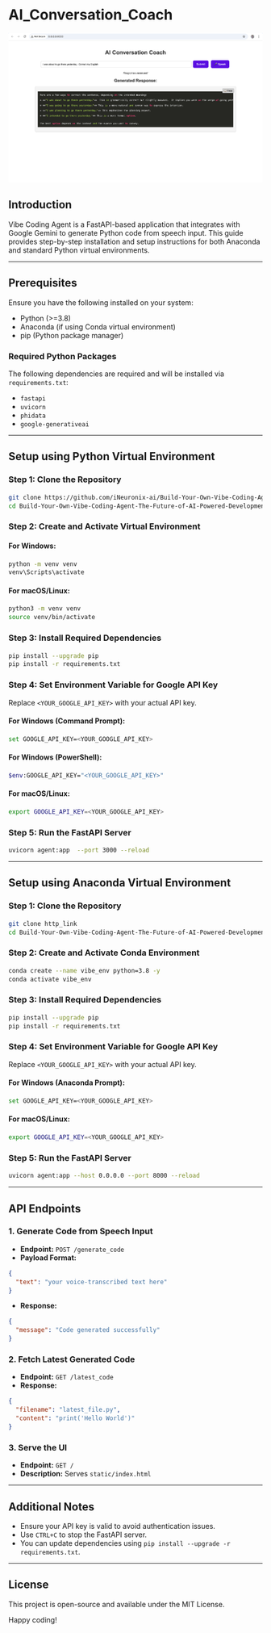# AI_Conversation_Coach
![Alt Text](img.png)

## Introduction
Vibe Coding Agent is a FastAPI-based application that integrates with Google Gemini to generate Python code from speech input. This guide provides step-by-step installation and setup instructions for both Anaconda and standard Python virtual environments.

---

## Prerequisites
Ensure you have the following installed on your system:

- Python (>=3.8)
- Anaconda (if using Conda virtual environment)
- pip (Python package manager)

### Required Python Packages
The following dependencies are required and will be installed via `requirements.txt`:
- `fastapi`
- `uvicorn`
- `phidata`
- `google-generativeai`

---

## Setup using Python Virtual Environment

### Step 1: Clone the Repository
```sh
git clone https://github.com/iNeuronix-ai/Build-Your-Own-Vibe-Coding-Agent-The-Future-of-AI-Powered-Development-.git
cd Build-Your-Own-Vibe-Coding-Agent-The-Future-of-AI-Powered-Development-/
```

### Step 2: Create and Activate Virtual Environment
#### For Windows:
```sh
python -m venv venv
venv\Scripts\activate
```

#### For macOS/Linux:
```sh
python3 -m venv venv
source venv/bin/activate
```

### Step 3: Install Required Dependencies
```sh
pip install --upgrade pip
pip install -r requirements.txt
```

### Step 4: Set Environment Variable for Google API Key
Replace `<YOUR_GOOGLE_API_KEY>` with your actual API key.

#### For Windows (Command Prompt):
```sh
set GOOGLE_API_KEY=<YOUR_GOOGLE_API_KEY>
```

#### For Windows (PowerShell):
```sh
$env:GOOGLE_API_KEY="<YOUR_GOOGLE_API_KEY>"
```

#### For macOS/Linux:
```sh
export GOOGLE_API_KEY=<YOUR_GOOGLE_API_KEY>
```

### Step 5: Run the FastAPI Server
```sh
uvicorn agent:app  --port 3000 --reload
```

---

## Setup using Anaconda Virtual Environment

### Step 1: Clone the Repository
```sh
git clone http_link
cd Build-Your-Own-Vibe-Coding-Agent-The-Future-of-AI-Powered-Development-/
```

### Step 2: Create and Activate Conda Environment
```sh
conda create --name vibe_env python=3.8 -y
conda activate vibe_env
```

### Step 3: Install Required Dependencies
```sh
pip install --upgrade pip
pip install -r requirements.txt
```

### Step 4: Set Environment Variable for Google API Key
Replace `<YOUR_GOOGLE_API_KEY>` with your actual API key.

#### For Windows (Anaconda Prompt):
```sh
set GOOGLE_API_KEY=<YOUR_GOOGLE_API_KEY>
```

#### For macOS/Linux:
```sh
export GOOGLE_API_KEY=<YOUR_GOOGLE_API_KEY>
```

### Step 5: Run the FastAPI Server
```sh
uvicorn agent:app --host 0.0.0.0 --port 8000 --reload
```

---

## API Endpoints
### 1. Generate Code from Speech Input
- **Endpoint:** `POST /generate_code`
- **Payload Format:**
```json
{
  "text": "your voice-transcribed text here"
}
```
- **Response:**
```json
{
  "message": "Code generated successfully"
}
```

### 2. Fetch Latest Generated Code
- **Endpoint:** `GET /latest_code`
- **Response:**
```json
{
  "filename": "latest_file.py",
  "content": "print('Hello World')"
}
```

### 3. Serve the UI
- **Endpoint:** `GET /`
- **Description:** Serves `static/index.html`

---

## Additional Notes
- Ensure your API key is valid to avoid authentication issues.
- Use `CTRL+C` to stop the FastAPI server.
- You can update dependencies using `pip install --upgrade -r requirements.txt`.

---

## License
This project is open-source and available under the MIT License.

Happy coding!

